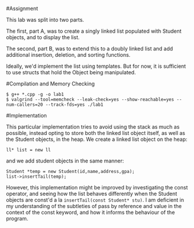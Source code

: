 #Assignment

This lab was split into two parts. 

The first, part A, was to create a singly 
linked list populated with Student objects, and to display the list. 

The second, part B, was to extend this to a doubly linked list and add 
additional insertion, deletion, and sorting functions.

Ideally, we'd implement the list using templates. But for now, it is 
sufficient to use structs that hold the Object being manipulated.

#Compilation and Memory Checking

    $ g++ *.cpp -g -o lab1
    $ valgrind --tool=memcheck --leak-check=yes --show-reachable=yes --num-callers=20 --track-fds=yes ./lab1

#Implementation

This particular implementation tries to avoid using the stack as much as 
possible, instead opting to store both the linked list object itself, as well 
as the Student objects, in the heap. We create a linked list object on the
heap:

`ll* list = new ll`

and we add student objects in the same manner:

    Student *temp = new Student(id,name,address,gpa);
    list->insertTail(temp);

However, this implementation might be improved by investigating the const 
operator, and seeing how the list behaves differently when the Student objects 
are const'd a la `insertTail(const Student* stu)`. I am deficient in my 
understanding of the subtleties of pass by reference and value in the context 
of the const keyword, and how it informs the behaviour of the program.
